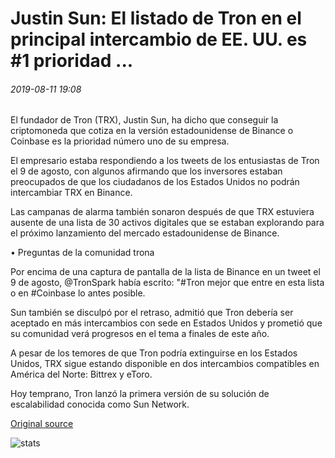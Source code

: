 # Justin Sun: El listado de Tron en el principal intercambio de EE. UU. es #1 prioridad ...

###### 2019-08-11 19:08

El fundador de Tron (TRX), Justin Sun, ha dicho que conseguir la criptomoneda que cotiza en la versión estadounidense de Binance o Coinbase es la prioridad número uno de su empresa.

El empresario estaba respondiendo a los tweets de los entusiastas de Tron el 9 de agosto, con algunos afirmando que los inversores estaban preocupados de que los ciudadanos de los Estados Unidos no podrán intercambiar TRX en Binance.

Las campanas de alarma también sonaron después de que TRX estuviera ausente de una lista de 30 activos digitales que se estaban explorando para el próximo lanzamiento del mercado estadounidense de Binance.

• Preguntas de la comunidad trona

Por encima de una captura de pantalla de la lista de Binance en un tweet el 9 de agosto, @TronSpark había escrito: "#Tron mejor que entre en esta lista o en #Coinbase lo antes posible.

Sun también se disculpó por el retraso, admitió que Tron debería ser aceptado en más intercambios con sede en Estados Unidos y prometió que su comunidad verá progresos en el tema a finales de este año.

A pesar de los temores de que Tron podría extinguirse en los Estados Unidos, TRX sigue estando disponible en dos intercambios compatibles en América del Norte: Bittrex y eToro.

Hoy temprano, Tron lanzó la primera versión de su solución de escalabilidad conocida como Sun Network.

[Original source](https://cointelegraph.com/news/justin-sun-trons-listing-on-major-us-exchange-is-1-priority)

![stats](https://c.statcounter.com/11760860/0/a89fa40b/1/ "stats")